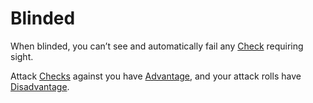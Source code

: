 ---
---

# Blinded

When blinded, you can’t see and automatically fail any [Check](../Game%20Procedures/Check.md) requiring sight.

Attack [Checks](../Game%20Procedures/Check.md) against you have [Advantage](../Game%20Procedures/Dice%20Rolls/Advantage.md), and your attack rolls have [Disadvantage](../Game%20Procedures/Dice%20Rolls/Disadvantage.md).
